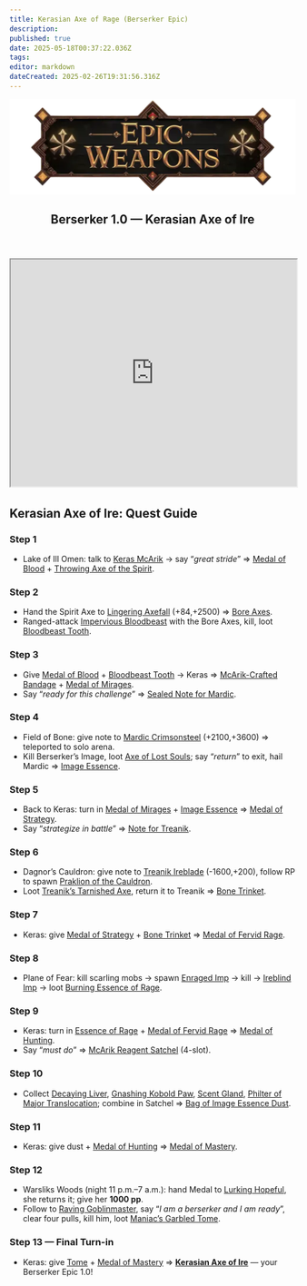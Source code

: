 ```yaml
---
title: Kerasian Axe of Rage (Berserker Epic)
description: 
published: true
date: 2025-05-18T00:37:22.036Z
tags: 
editor: markdown
dateCreated: 2025-02-26T19:31:56.316Z
---
```


<article class="class-wrapper">
<header class="hero-card"><img src="/epicweapons.webp" alt="Epic Weapons Banner" class="hero-banner"><div class="title-card"><h1 class="hero-title"><span>Berserker 1.0 — Kerasian Axe of Ire</span></h1></div></header>
<iframe src="https://eqdb.net/item/detail/2068299" width="100%" height="400"></iframe>
<h2>Kerasian Axe of Ire: Quest Guide</h2>
<div class="quest-card"><h3>Step 1</h3><ul><li>Lake of Ill Omen: talk to <a href="https://eqdb.net/npc/detail/85154">Keras McArik</a> → say “<em>great stride</em>” ⇒ <a href="https://eqdb.net/item/detail/60190">Medal of Blood</a> + <a href="https://eqdb.net/item/detail/60189">Throwing Axe of the Spirit</a>.</li></ul></div>
<div class="quest-card"><h3>Step 2</h3><ul><li>Hand the Spirit Axe to <a href="https://eqdb.net/npc/detail/85091">Lingering Axefall</a> (+84,+2500) ⇒ <a href="https://eqdb.net/item/detail/60191">Bore Axes</a>.</li><li>Ranged-attack <a href="https://eqdb.net/npc/detail/85225">Impervious Bloodbeast</a> with the Bore Axes, kill, loot <a href="https://eqdb.net/item/detail/60192">Bloodbeast Tooth</a>.</li></ul></div>
<div class="quest-card"><h3>Step 3</h3><ul><li>Give <a href="https://eqdb.net/item/detail/60190">Medal of Blood</a> + <a href="https://eqdb.net/item/detail/60192">Bloodbeast Tooth</a> → Keras ⇒ <a href="https://eqdb.net/item/detail/60193">McArik-Crafted Bandage</a> + <a href="https://eqdb.net/item/detail/60194">Medal of Mirages</a>.</li><li>Say “<em>ready for this challenge</em>” ⇒ <a href="https://eqdb.net/item/detail/60195">Sealed Note for Mardic</a>.</li></ul></div>
<div class="quest-card"><h3>Step 4</h3><ul><li>Field of Bone: give note to <a href="https://eqdb.net/npc/detail/78100">Mardic Crimsonsteel</a> (+2100,+3600) ⇒ teleported to solo arena.</li><li>Kill Berserker’s Image, loot <a href="https://eqdb.net/item/detail/5658">Axe of Lost Souls</a>; say “<em>return</em>” to exit, hail Mardic ⇒ <a href="https://eqdb.net/item/detail/60196">Image Essence</a>.</li></ul></div>
<div class="quest-card"><h3>Step 5</h3><ul><li>Back to Keras: turn in <a href="https://eqdb.net/item/detail/60194">Medal of Mirages</a> + <a href="https://eqdb.net/item/detail/60196">Image Essence</a> ⇒ <a href="https://eqdb.net/item/detail/60198">Medal of Strategy</a>.</li><li>Say “<em>strategize in battle</em>” ⇒ <a href="https://eqdb.net/item/detail/60199">Note for Treanik</a>.</li></ul></div>
<div class="quest-card"><h3>Step 6</h3><ul><li>Dagnor’s Cauldron: give note to <a href="https://eqdb.net/npc/detail/70032">Treanik Ireblade</a> (-1600,+200), follow RP to spawn <a href="https://eqdb.net/npc/detail/70000">Praklion of the Cauldron</a>.</li><li>Loot <a href="https://eqdb.net/item/detail/60200">Treanik’s Tarnished Axe</a>, return it to Treanik ⇒ <a href="https://eqdb.net/item/detail/60201">Bone Trinket</a>.</li></ul></div>
<div class="quest-card"><h3>Step 7</h3><ul><li>Keras: give <a href="https://eqdb.net/item/detail/60198">Medal of Strategy</a> + <a href="https://eqdb.net/item/detail/60201">Bone Trinket</a> ⇒ <a href="https://eqdb.net/item/detail/60202">Medal of Fervid Rage</a>.</li></ul></div>
<div class="quest-card"><h3>Step 8</h3><ul><li>Plane of Fear: kill scarling mobs → spawn <a href="https://eqdb.net/npc/detail/72108">Enraged Imp</a> → kill → <a href="https://eqdb.net/npc/detail/72069">Ireblind Imp</a> → loot <a href="https://eqdb.net/item/detail/60203">Burning Essence of Rage</a>.</li></ul></div>
<div class="quest-card"><h3>Step 9</h3><ul><li>Keras: turn in <a href="https://eqdb.net/item/detail/60203">Essence of Rage</a> + <a href="https://eqdb.net/item/detail/60202">Medal of Fervid Rage</a> ⇒ <a href="https://eqdb.net/item/detail/60204">Medal of Hunting</a>.</li><li>Say “<em>must do</em>” ⇒ <a href="https://eqdb.net/item/detail/60205">McArik Reagent Satchel</a> (4-slot).</li></ul></div>
<div class="quest-card"><h3>Step 10</h3><ul><li>Collect <a href="https://eqdb.net/item/detail/60206">Decaying Liver</a>, <a href="https://eqdb.net/item/detail/60207">Gnashing Kobold Paw</a>, <a href="https://eqdb.net/item/detail/60208">Scent Gland</a>, <a href="https://eqdb.net/item/detail/96467">Philter of Major Translocation</a>; combine in Satchel ⇒ <a href="https://eqdb.net/item/detail/60209">Bag of Image Essence Dust</a>.</li></ul></div>
<div class="quest-card"><h3>Step 11</h3><ul><li>Keras: give dust + <a href="https://eqdb.net/item/detail/60204">Medal of Hunting</a> ⇒ <a href="https://eqdb.net/item/detail/60210">Medal of Mastery</a>.</li></ul></div>
<div class="quest-card"><h3>Step 12</h3><ul><li>Warsliks Woods (night 11 p.m.–7 a.m.): hand Medal to <a href="https://eqdb.net/npc/detail/79115">Lurking Hopeful</a>, she returns it; give her <strong>1000 pp</strong>.</li><li>Follow to <a href="https://eqdb.net/npc/detail/79127">Raving Goblinmaster</a>, say “<em>I am a berserker and I am ready</em>”, clear four pulls, kill him, loot <a href="https://eqdb.net/item/detail/60211">Maniac’s Garbled Tome</a>.</li></ul></div>
<div class="quest-card"><h3>Step 13 — Final Turn-in</h3><ul><li>Keras: give <a href="https://eqdb.net/item/detail/60211">Tome</a> + <a href="https://eqdb.net/item/detail/60210">Medal of Mastery</a> ⇒ <strong><a href="https://eqdb.net/item/detail/2068299">Kerasian Axe of Ire</a></strong> — your Berserker Epic 1.0!</li></ul></div>
</article>
